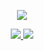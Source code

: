<p align="center">
  <a href="https://profile.intra.42.fr/">
    <img src="https://badge42.vercel.app/api/v2/clbgh1ht000110glbxan4xbs7/stats?cursusId=21&coalitionId=undefined">
  </a> 
</p>

<p align="center">
  <a href="https://github.com/manyakhachatryan">
    <img src="https://github-readme-stats.vercel.app/api?username=ashotmsryan&count_private=true&show_icons=true&theme=chartreuse-dark">
    <img src="https://github-readme-stats.vercel.app/api/top-langs/?username=ashotmsryan&show_icons=true&locale=en&layout=compact&theme=chartreuse-dark">
  </a>
</p>
